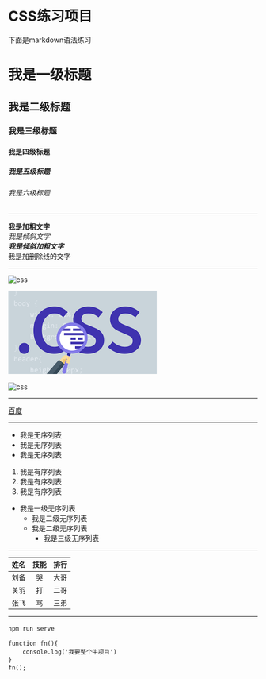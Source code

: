 # CSS练习项目      
下面是markdown语法练习
# 我是一级标题
## 我是二级标题
### 我是三级标题
#### 我是四级标题
##### 我是五级标题
###### 我是六级标题
***
**我是加粗文字**    
*我是倾斜文字*  
***我是倾斜加粗文字***  
~~我是加删除线的文字~~  
***
![css](https://cdn.lynda.com/course/5038219/5038219-637268801558120619-16x9.jpg 'https://cdn.lynda.com/course/5038219/5038219-637268801558120619-16x9.jpg')    

![css](./img/css.png './img/css.png')

![css](https://github.com/Zhang998/css_exercise/blob/master/img/css.png 'https://github.com/Zhang998/css_exercise/blob/master/img/css.png')

***
[百度](https://www.baidu.com/)
***
- 我是无序列表
- 我是无序列表
- 我是无序列表

1. 我是有序列表
2. 我是有序列表
3. 我是有序列表

-  我是一级无序列表
   -  我是二级无序列表
   -  我是二级无序列表
      -  我是三级无序列表
---
| 姓名 | 技能  | 排行 |
| ---- | :---: | ---: |
| 刘备 |  哭   | 大哥 |
| 关羽 |  打   | 二哥 |
| 张飞 |  骂   | 三弟 |
---
`npm run serve`
```
function fn(){
    console.log('我要整个牛项目')
}
fn();
```


  
